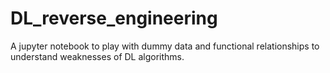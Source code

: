 # DL_reverse_engineering #
A jupyter notebook to play with dummy data and functional relationships to understand weaknesses of DL algorithms.
